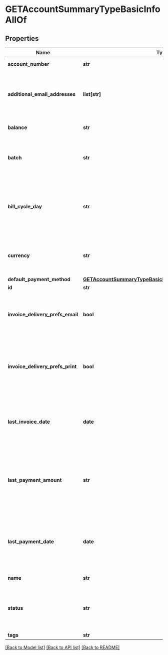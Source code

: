 # GETAccountSummaryTypeBasicInfoAllOf

## Properties
Name | Type | Description | Notes
------------ | ------------- | ------------- | -------------
**account_number** | **str** | Account number.  | [optional] 
**additional_email_addresses** | **list[str]** | A list of additional email addresses to receive email notifications.  | [optional] 
**balance** | **str** | Current outstanding balance.  | [optional] 
**batch** | **str** | The alias name given to a batch. A string of 50 characters or less.  | [optional] 
**bill_cycle_day** | **str** | Billing cycle day (BCD), the day of the month when a bill run generates invoices for the account.  | [optional] 
**currency** | **str** | A currency as defined in Billing Settings in the Zuora UI.  | [optional] 
**default_payment_method** | [**GETAccountSummaryTypeBasicInfoAllOfDefaultPaymentMethod**](GETAccountSummaryTypeBasicInfoAllOfDefaultPaymentMethod.md) |  | [optional] 
**id** | **str** | Account ID.  | [optional] 
**invoice_delivery_prefs_email** | **bool** | Whether the customer wants to receive invoices through email.   | [optional] 
**invoice_delivery_prefs_print** | **bool** | Whether the customer wants to receive printed invoices, such as through postal mail.  | [optional] 
**last_invoice_date** | **date** | Date of the most recent invoice for the account; null if no invoice has ever been generated.  | [optional] 
**last_payment_amount** | **str** | Amount of the most recent payment collected for the account; null if no payment has ever been collected.  | [optional] 
**last_payment_date** | **date** | Date of the most recent payment collected for the account. Null if no payment has ever been collected.  | [optional] 
**name** | **str** | Account name.  | [optional] 
**status** | **str** | Account status; possible values are: &#x60;Active&#x60;, &#x60;Draft&#x60;, &#x60;Canceled&#x60;.  | [optional] 
**tags** | **str** |  | [optional] 

[[Back to Model list]](../README.md#documentation-for-models) [[Back to API list]](../README.md#documentation-for-api-endpoints) [[Back to README]](../README.md)


